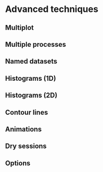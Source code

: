 # Advanced techniques
## Multiplot
## Multiple processes
## Named datasets
## Histograms (1D)
## Histograms (2D)
## Contour lines
## Animations
## Dry sessions
## Options
